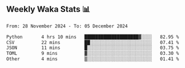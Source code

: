 ## Weekly Waka Stats 📊
<!--START_SECTION:waka-->

```txt
From: 28 November 2024 - To: 05 December 2024

Python       4 hrs 10 mins   ████████████████████▓░░░░   82.95 %
CSV          22 mins         ██░░░░░░░░░░░░░░░░░░░░░░░   07.41 %
JSON         11 mins         █░░░░░░░░░░░░░░░░░░░░░░░░   03.75 %
TOML         9 mins          ▓░░░░░░░░░░░░░░░░░░░░░░░░   03.30 %
Other        4 mins          ▒░░░░░░░░░░░░░░░░░░░░░░░░   01.41 %
```

<!--END_SECTION:waka-->

<!--

Here are some ideas to get you started:

- 🔭 I’m currently working on (way to add branches committed on)
- 🌱 I’m currently learning Web Frameworks and Machine Learning! (Lisp, JS (react & angular), Python, and __)
- 💬 Ask me about ...
- 📫 How to reach me: 
- 😄 Pronouns: He/Him/His
- ⚡ Fun fact: ...

that-recsys-lab
-->
